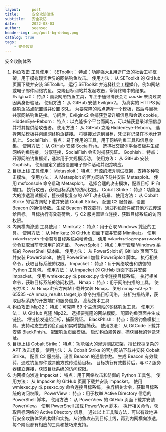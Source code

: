```yaml
---
layout:     post
title:      安全攻防演练
subtitle:   安全攻防
date:       2022-08-03
author:     seensec
header-img: img/post-bg-debug.png
catalog: true
tags:
    - 安全攻防
---
```

安全攻防体系
1. 钓鱼攻击
工具使用：
SEToolkit：
特点：功能强大且用途广泛的社会工程框架，用于模拟现实世界的网络钓鱼攻击。
使用方法：
从 SEToolkit 的 GitHub 页面下载并安装 SEToolkit。
运行 SEToolkit 并选择社会工程媒介，例如网站或电子邮件网络钓鱼。
克隆目标网站并发起攻击，等待终端中的结果。
Evilginx2：
特点：高级网络钓鱼工具，专注于通过捕获会话 cookie 来绕过双因素身份验证。
使用方法：
从 GitHub 安装 Evilginx2。
为真实的 HTTPS 网络钓鱼站点配置域并设置 SSL。
为要克隆的站点选择一个模板，然后与目标共享网络钓鱼链接。
访问后，Evilginx2 会捕获登录详细信息和会话 cookie。
HiddenEye-Reborn：
特点：以克隆多个平台而闻名，可以捕获登录详细信息并将其提供给攻击者。
使用方法：
从 GitHub 克隆 HiddenEye-Reborn。
选择网站模板并创建网络钓鱼链接。
将链接发送到目标，凭证将记录在本地计算机上。
SocialFish：
特点：易于使用的工具，用于网络钓鱼工具和信息收集。
使用方法：
从 GitHub 安装 SocialFish。
选择社交媒体平台模板并生成网络钓鱼链接。
分享链接，SocialFish 会实时捕获凭证。
Gophish：
特点：开源网络钓鱼框架，通常用于大规模活动。
使用方法：
从 GitHub 安装 Gophish。
使用自定义链接设置电子邮件活动并跟踪响应。
2. 目标上线
工具使用：
Metasploit：
特点：开源的渗透测试框架，支持多种攻击模块。
使用方法：
从 Metasploit 的官方网站下载并安装 Metasploit。
使用 msfconsole 命令启动 Metasploit。
选择合适的攻击模块，配置目标 IP 和端口。
执行攻击，获取目标系统的访问权限。
Cobalt Strike：
特点：功能强大的渗透测试框架，擅长模拟复杂的 APT 攻击场景。
使用方法：
从 Cobalt Strike 的官方网站下载并安装 Cobalt Strike。
配置 C2 服务器，设置 Beacon 的通信参数。
生成 Beacon 有效载荷，通过钓鱼邮件或其他方式传递给目标。
目标执行有效载荷后，与 C2 服务器建立连接，获取目标系统的访问权限。
3. 内网横向渗透
工具使用：
Mimikatz：
特点：用于窃取 Windows 凭证的工具。
使用方法：
从 Mimikatz 的 GitHub 页面下载并安装 Mimikatz。
使用 sekurlsa::pth 命令获取目标系统的哈希值。
使用 sekurlsa::logonpasswords 命令获取当前登录用户的凭证。
PowerSploit：
特点：用于管理 Windows 系统的 PowerShell 脚本库。
使用方法：
从 PowerSploit 的 GitHub 页面下载并安装 PowerSploit。
使用 PowerShell 加载 PowerSploit 脚本。
执行相关命令，获取目标系统的权限。
Impacket：
特点：用于网络攻击和防御的 Python 工具包。
使用方法：
从 Impacket 的 GitHub 页面下载并安装 Impacket。
使用 wmiexec.py 或 psexec.py 命令连接目标系统。
执行相关命令，获取目标系统的访问权限。
Nmap：
特点：用于网络扫描的工具。
使用方法：
从 Nmap 的官方网站下载并安装 Nmap。
使用 nmap -sS -p 1-65535 -oA nmap_results target_ip 命令扫描目标网络。
分析扫描结果，获取目标系统的开放端口和服务信息。
高级技术工具
1. 钓鱼攻击
Mip22：
特点：可克隆 69 个主流网站的网络钓鱼工具。
使用方法：
从 GitHub 克隆 Mip22。
选择要克隆的网站模板。
配置钓鱼页面并生成链接。
将链接发送给目标，捕获凭证。
BlackPhish：
特点：高级钓鱼模拟工具，支持动态生成钓鱼页面和实时数据捕获。
使用方法：
从 GitCode 下载并安装 BlackPhish。
配置钓鱼页面模板。
启动钓鱼服务器，捕获目标的登录凭证。
2. 目标上线
Cobalt Strike：
特点：功能强大的渗透测试框架，擅长模拟复杂的 APT 攻击场景。
使用方法：
从 Cobalt Strike 的官方网站下载并安装 Cobalt Strike。
配置 C2 服务器，设置 Beacon 的通信参数。
生成 Beacon 有效载荷，通过钓鱼邮件或其他方式传递给目标。
目标执行有效载荷后，与 C2 服务器建立连接，获取目标系统的访问权限。
3. 内网横向渗透
Impacket：
特点：用于网络攻击和防御的 Python 工具包。
使用方法：
从 Impacket 的 GitHub 页面下载并安装 Impacket。
使用 wmiexec.py 或 psexec.py 命令连接目标系统。
执行相关命令，获取目标系统的访问权限。
PowerView：
特点：用于枚举 Active Directory 信息的 PowerShell 脚本。
使用方法：
从 PowerView 的 GitHub 页面下载并安装 PowerView。
使用 PowerShell 加载 PowerView 脚本。
执行相关命令，获取目标网络的 Active Directory 信息。
通过以上工具和方法，可以有效地进行安全攻防体系的构建和实施，从钓鱼攻击到目标上线，再到内网横向渗透，每个阶段都有相应的工具和技巧来支持。
